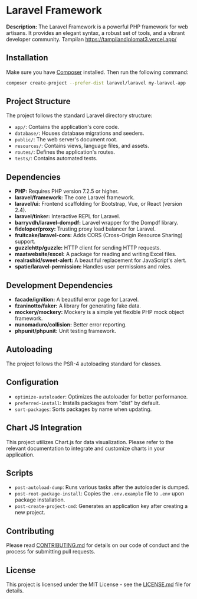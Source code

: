 # Laravel Framework

**Description:** The Laravel Framework is a powerful PHP framework for web artisans. It provides an elegant syntax, a robust set of tools, and a vibrant developer community.
Tampilan https://tampilandiplomat3.vercel.app/
## Installation

Make sure you have [Composer](https://getcomposer.org/) installed. Then run the following command:

```bash
composer create-project --prefer-dist laravel/laravel my-laravel-app
```

## Project Structure

The project follows the standard Laravel directory structure:

- `app/`: Contains the application's core code.
- `database/`: Houses database migrations and seeders.
- `public/`: The web server's document root.
- `resources/`: Contains views, language files, and assets.
- `routes/`: Defines the application's routes.
- `tests/`: Contains automated tests.

## Dependencies

- **PHP:** Requires PHP version 7.2.5 or higher.
- **laravel/framework:** The core Laravel framework.
- **laravel/ui:** Frontend scaffolding for Bootstrap, Vue, or React (version 2.4).
- **laravel/tinker:** Interactive REPL for Laravel.
- **barryvdh/laravel-dompdf:** Laravel wrapper for the Dompdf library.
- **fideloper/proxy:** Trusting proxy load balancer for Laravel.
- **fruitcake/laravel-cors:** Adds CORS (Cross-Origin Resource Sharing) support.
- **guzzlehttp/guzzle:** HTTP client for sending HTTP requests.
- **maatwebsite/excel:** A package for reading and writing Excel files.
- **realrashid/sweet-alert:** A beautiful replacement for JavaScript's alert.
- **spatie/laravel-permission:** Handles user permissions and roles.

## Development Dependencies

- **facade/ignition:** A beautiful error page for Laravel.
- **fzaninotto/faker:** A library for generating fake data.
- **mockery/mockery:** Mockery is a simple yet flexible PHP mock object framework.
- **nunomaduro/collision:** Better error reporting.
- **phpunit/phpunit:** Unit testing framework.

## Autoloading

The project follows the PSR-4 autoloading standard for classes.

## Configuration

- `optimize-autoloader`: Optimizes the autoloader for better performance.
- `preferred-install`: Installs packages from "dist" by default.
- `sort-packages`: Sorts packages by name when updating.

## Chart JS Integration

This project utilizes Chart.js for data visualization. Please refer to the relevant documentation to integrate and customize charts in your application.

## Scripts

- `post-autoload-dump`: Runs various tasks after the autoloader is dumped.
- `post-root-package-install`: Copies the `.env.example` file to `.env` upon package installation.
- `post-create-project-cmd`: Generates an application key after creating a new project.

## Contributing

Please read [CONTRIBUTING.md](CONTRIBUTING.md) for details on our code of conduct and the process for submitting pull requests.

## License

This project is licensed under the MIT License - see the [LICENSE.md](LICENSE.md) file for details.
